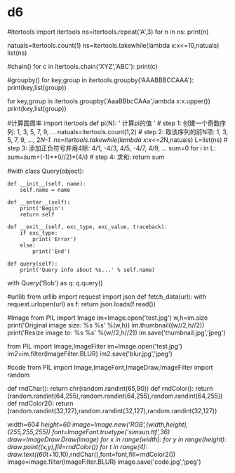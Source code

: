 # d6
#itertools
import itertools
ns=itertools.repeat('A',3)
for n in ns:
    print(n)
    
natuals=itertools.count(1)
ns=itertools.takewhile(lambda x:x<=10,natuals)
list(ns)

#chain()
for c in itertools.chain('XYZ','ABC'):
    print(c)
    
#groupby()
for key,group in itertools.groupby('AAABBBCCAAA'):
    print(key,list(group))
    
for key,group in itertools.groupby('AaaBBbcCAAa',lambda x:x.upper())
    print(key,list(group))
    
#计算圆周率
import itertools
def pi(N):
    ' 计算pi的值 '
    # step 1: 创建一个奇数序列: 1, 3, 5, 7, 9, ...
    natuals=itertools.count(1,2)
    # step 2: 取该序列的前N项: 1, 3, 5, 7, 9, ..., 2*N-1.
    ns=itertools.takewhile(lambda x:x<=2*N,natuals)
    L=list(ns)
    # step 3: 添加正负符号并用4除: 4/1, -4/3, 4/5, -4/7, 4/9, ...
    sum=0
    for i in L:
        sum=sum+(-1)**(i//2)*(4/i)
    # step 4: 求和:
    return sum

#with
class Query(object):

    def __init__(self, name):
        self.name = name
        
    def __enter__(self):
        print('Begin')
        return self
        
    def __exit__(self, exc_type, exc_value, traceback):
        if exc_type:
            print('Error')
        else:
            print('End')
            
    def query(self):
        print('Query info about %s...' % self.name)
        
with Query('Bob') as q:
    q.query()
    
#urllib
from urllib import request
import json
def fetch_data(url):
    with request.urlopen(url) as f:
        return json.loads(f.read())
        
 #Image
 from PIL import Image
 im=Image.open('test.jpg')
 w,h=im.size
 print('Original image size: %s %s' %(w,h))
 im.thumbnail((w//2,h//2))
 print('Resize image to: %s %s' %(w//2,h//2))
 im.save('thumbnail.jpg','jpeg')
 
 from PIL import Image,ImageFiiter
 im=Image.open('test.jpg')
 im2=im.filter(ImageFilter.BLUR)
 im2.save('blur.jpg','jpeg')
 
#code
from PIL import Image,ImageFont,ImageDraw,ImageFilter
import random
 
def rndChar():
    return chr(random.randint(65,90))
def rndColor():
    return (random.randint(64,255),random.randint(64,255),random.randint(64,255))
def rndColor2():
    return (random.randint(32,127),random.randint(32,127),random.randint(32,127))

width=60*4
height=60
image=Image.new('RGB',(width,height),(255,255,255))
font=ImageFont.truetype('simsun.ttf',36)
draw=ImageDraw.Draw(image)
for x in range(width):
    for y in range(height):
        draw.point((x,y),fill=rndColor())
for t in range(4):
    draw.text((60*t+10,10),rndChar(),font=font,fill=rndColor2())
image=image.filter(ImageFilter.BLUR)
image.save('code.jpg','jpeg')
